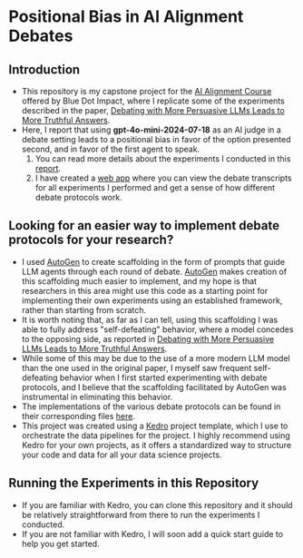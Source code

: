 # Positional Bias in AI Alignment Debates
## Introduction
* This repository is my capstone project for the [AI Alignment Course](https://aisafetyfundamentals.com/alignment/) offered by Blue Dot Impact, where I replicate some of the experiments described in the paper, [Debating with More Persuasive LLMs Leads to More Truthful Answers](https://arxiv.org/abs/2402.06782). 
* Here, I report that using **gpt-4o-mini-2024-07-18** as an AI judge in a debate setting leads to a positional bias in favor of the option presented second, and in favor of the first agent to speak.
  1. You can read more details about the experiments I conducted in this [report](report.md). 
  2. I have created a [web app](https://quality-data-debate-app.onrender.com/) where you can view the debate transcripts for all experiments I performed and get a sense of how different debate protocols work.

## Looking for an easier way to implement debate protocols for your research?
* I used [AutoGen](https://microsoft.github.io/autogen/stable/index.html) to create scaffolding in the form of prompts that guide LLM agents through each round of debate. [AutoGen](https://microsoft.github.io/autogen/stable/index.html) makes creation of this scaffolding much easier to implement, and my hope is that researchers in this area might use this code as a starting point for implementing their own experiments using an established framework, rather than starting from scratch. 
* It is worth noting that, as far as I can tell, using this scaffolding I was able to fully address "self-defeating" behavior, where a model concedes to the opposing side, as reported in [Debating with More Persuasive LLMs Leads to More Truthful Answers](https://arxiv.org/abs/2402.06782).
* While some of this may be due to the use of a more modern LLM model than the one used in the original paper, I myself saw frequent self-defeating behavior when I first started experimenting with debate protocols, and I believe that the scaffolding facilitated by AutoGen was instrumental in eliminating this behavior. 
* The implementations of the various debate protocols can be found in their corresponding files [here](debate-for-ai-alignment/src/debate_for_ai_alignment/pipelines/debate).  
* This project was created using a [Kedro](https://kedro.org/) project template, which I use to orchestrate the data pipelines for the project. I highly recommend using Kedro for your own projects, as it offers a standardized way to structure your code and data for all your data science projects.

## Running the Experiments in this Repository
* If you are familiar with Kedro, you can clone this repository and it should be relatively straightforward from there to run the experiments I conducted.
* If you are not familiar with Kedro, I will soon add a quick start guide to help you get started.
